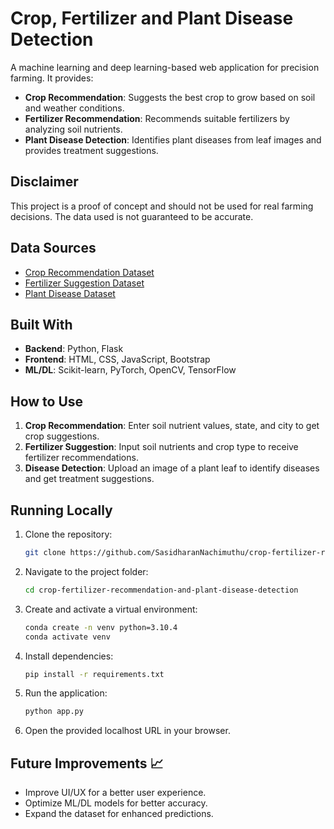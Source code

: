 # Crop, Fertilizer and Plant Disease Detection 

A machine learning and deep learning-based web application for precision farming. It provides:
- **Crop Recommendation**: Suggests the best crop to grow based on soil and weather conditions.
- **Fertilizer Recommendation**: Recommends suitable fertilizers by analyzing soil nutrients.
- **Plant Disease Detection**: Identifies plant diseases from leaf images and provides treatment suggestions.

## Disclaimer 
This project is a proof of concept and should not be used for real farming decisions. The data used is not guaranteed to be accurate.

## Data Sources 
- [Crop Recommendation Dataset](https://www.kaggle.com/atharvaingle/crop-recommendation-dataset)
- [Fertilizer Suggestion Dataset](https://github.com/Gladiator07/Harvestify/blob/master/Data-processed/fertilizer.csv)
- [Plant Disease Dataset](https://www.kaggle.com/vipoooool/new-plant-diseases-dataset)

## Built With 
- **Backend**: Python, Flask
- **Frontend**: HTML, CSS, JavaScript, Bootstrap
- **ML/DL**: Scikit-learn, PyTorch, OpenCV, TensorFlow

## How to Use 
1. **Crop Recommendation**: Enter soil nutrient values, state, and city to get crop suggestions.
2. **Fertilizer Suggestion**: Input soil nutrients and crop type to receive fertilizer recommendations.
3. **Disease Detection**: Upload an image of a plant leaf to identify diseases and get treatment suggestions.

## Running Locally 
1. Clone the repository:
   ```sh
   git clone https://github.com/SasidharanNachimuthu/crop-fertilizer-recommendation-and-plant-disease-detection.git
   ```
2. Navigate to the project folder:
   ```sh
   cd crop-fertilizer-recommendation-and-plant-disease-detection
   ```
3. Create and activate a virtual environment:
   ```sh
   conda create -n venv python=3.10.4
   conda activate venv
   ```
4. Install dependencies:
   ```sh
   pip install -r requirements.txt
   ```
5. Run the application:
   ```sh
   python app.py
   ```
6. Open the provided localhost URL in your browser.

## Future Improvements 📈
- Improve UI/UX for a better user experience.
- Optimize ML/DL models for better accuracy.
- Expand the dataset for enhanced predictions.

